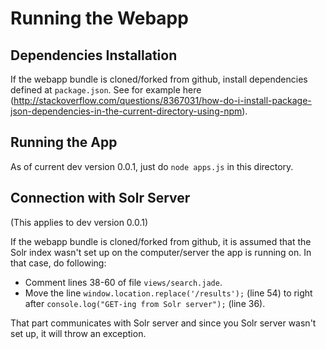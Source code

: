 # Running the Webapp

## Dependencies Installation

If the webapp bundle is cloned/forked from github, install dependencies defined at `package.json`. See for example here (http://stackoverflow.com/questions/8367031/how-do-i-install-package-json-dependencies-in-the-current-directory-using-npm).

## Running the App

As of current dev version 0.0.1, just do `node apps.js` in this directory.

## Connection with Solr Server

(This applies to dev version 0.0.1)

If the webapp bundle is cloned/forked from github, it is assumed that the Solr index wasn't set up on the computer/server the app is running on. In that case, do following:

* Comment lines 38-60 of file `views/search.jade`.
* Move the line `window.location.replace('/results');` (line 54) to right after `console.log("GET-ing from Solr server");` (line 36).

That part communicates with Solr server and since you Solr server wasn't set up, it will throw an exception.
